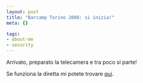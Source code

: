 ```yaml
--- 
layout: post
title: "Barcamp Torino 2008: si inizia!"
meta: {}

tags: 
- about-me
- security
---
```

Arrivato, preparato la telecamera e tra poco si parte!  
  
Se funziona la diretta mi potete trovare [qui](http://mogulus.com/barcamptorino2008).  

